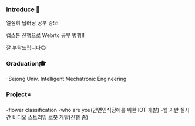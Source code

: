### Introduce 👋
열심히 딥러닝 공부 중!:fire:

캡스톤 진행으로 Webrtc 공부 병행!!

잘 부탁드립니다:blush:


### Graduation:mortar_board:
-Sejong Univ. Intelligent Mechatronic Engineering


### Project:star:
-flower classification
-who are you(안면인식장애를 위한 IOT 개발)
-웹 기반 실시간 비디오 스트리밍 로봇 개발(진행 중)



<!--
**PMH2906/PMH2906** is a ✨ _special_ ✨ repository because its `README.md` (this file) appears on your GitHub profile.

Here are some ideas to get you started:

- 🔭 I’m currently working on ...
- 🌱 I’m currently learning ...
- 👯 I’m looking to collaborate on ...
- 🤔 I’m looking for help with ...
- 💬 Ask me about ...
- 📫 How to reach me: ...
- 😄 Pronouns: ...
- ⚡ Fun fact: ...
-->
